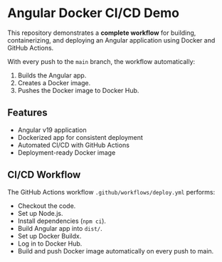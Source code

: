 # Angular Docker CI/CD Demo

This repository demonstrates a **complete workflow** for building, containerizing, and deploying an Angular application using Docker and GitHub Actions.

With every push to the `main` branch, the workflow automatically:

1. Builds the Angular app.
2. Creates a Docker image.
3. Pushes the Docker image to Docker Hub.

## Features

- Angular v19 application
- Dockerized app for consistent deployment
- Automated CI/CD with GitHub Actions
- Deployment-ready Docker image

## CI/CD Workflow

The GitHub Actions workflow `.github/workflows/deploy.yml` performs:

- Checkout the code.
- Set up Node.js.
- Install dependencies (`npm ci`).
- Build Angular app into `dist/`.
- Set up Docker Buildx.
- Log in to Docker Hub.
- Build and push Docker image automatically on every push to main.
